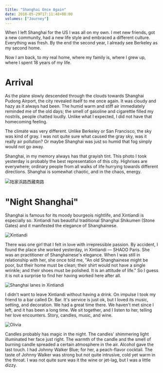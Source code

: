 ```yaml
---
title: "Shanghai Once Again"
date: 2018-05-29T17:11:48+08:00
volumes: ["Journey"]
---
```


When I left Shanghai for the US I was all on my own. I met new friends, got a new community, had a new life style and embraced a different culture. Everything was fresh. By the end the second year, I already see Berkeley as my second home.

Now I am back, to my real home, where my family is, where I grew up, where I spent 18 years of my life.

# Arrival

As the plane slowly descended through the clouds towards Shanghai Pudong Airport, the city revealed itself to me once again. It was cloudy and hazy as it always had been. The humid warm and stiff air immediately reminded me of the old days; the smell of gasoline and cigarettle filled my nostrils, people chatted loudly. Unlike what I expected, I did not have that homecoming feeling.

The climate was very different. Unlike Berkeley or San Francisco, the sky was kind of gray. I was not quite sure what caused the gray sky, was it really air pollution? Or maybe Shanghai was just so humid that fog simply would not go away.

Shanghai, in my memory always has that grayish tint. This photo I took yesterday is probably the best representation of this city. Highrises are everywhere; ordinary people from all walks of life hurrying towards different directions. Shanghai is somewhat chaotic, and in the chaos, energy.

![陆家浜路西藏南路](https://ws4.sinaimg.cn/large/006tNc79ly1frs81d2e4fj31kw16ob2c.jpg)

# "Night Shanghai"

Shanghai is famous for its moody bourgeois nightlife, and Xintiandi is especially so. Xintiandi has beautiful traditional Shanghai Shikumen (Stone Gates) and it manifested the elegance of Shanghainese.

![Xintiandi](https://ws4.sinaimg.cn/large/006tNc79ly1frsap00qlxj31kw16o4qr.jpg)

There was one girl that I felt in love with irrepressible passion. By accident, I found the place she worked yesterday, in Xintiandi — SHAOO Paris. She was an practitioner of Shanghainese's elegance. When I was still in relationship with her, she once told me, "An old Shanghainese might be poor, but their home must be clean; their shirt would not have a single wrinkle; and their shoes must be polished. It is an attitude of life." So I guess it is not a surprise to find her having worked here after all.

![Shanghai lanes in Xintiandi](https://ws1.sinaimg.cn/large/006tNc79ly1frsbryhyh5j31kw23ve84.jpg)

I didn't want to leave Xintiandi without having a drink. On impulse I took my friend to a bar called Dr. Bar. It's service is just ok, but I loved its music, setting, and decoration. We had a great time there. We haven't met since I left, and it has been a long time. We sit together, and I listen to her, telling her love encounters. Story, candles, music, and wine.

![Olivia](https://ws3.sinaimg.cn/large/006tNc79ly1frsb3ulcrej31kw1kwb29.jpg)

Candles probably has magic in the night. The candles' shimmering light illuminated her face just right. The warmth of the candle and the smell of burning candle spreaded a certain atmosphere in the air. Alcohol gave the last touch. I had Johnny Walker Blue; for her, a peach-flavor cocktail. The taste of Johnny Walker was strong but not quite intrusive, cold yet warm in the throat. I was not quite sure was it the wine or jet-lag, but I was a little dizzy.
